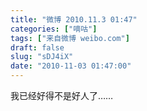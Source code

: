 ```yaml
---
title: "微博 2010.11.3 01:47"
categories: ["嘀咕"]
tags: ["来自微博 weibo.com"]
draft: false
slug: "sDJ4iX"
date: "2010-11-03 01:47:00"
---
```


<p>我已经好得不是好人了…… ​​​​</p>
